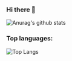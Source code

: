 ### Hi there 👋

![Anurag's github stats](https://github-readme-stats.vercel.app/api?username=tattrung15&show_icons=true&theme=radical)

### Top languages:

![Top Langs](https://github-readme-stats.vercel.app/api/top-langs/?username=tattrung15&theme=radical)
